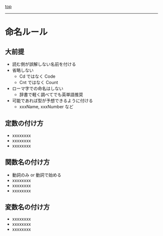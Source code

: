 [top](../README.md)

---

# 命名ルール

## 大前提

* 読む側が誤解しない名前を付ける
* 省略しない
    * Cd ではなく Code
    * Cnt ではなく Count
* ローマ字での命名はしない
    * 辞書で軽く調べてでも英単語推奨
* 可能であれば型が予想できるように付ける
    * xxxName, xxxNumber など

## 定数の付け方

* xxxxxxxx
* xxxxxxxx
* xxxxxxxx

## 関数名の付け方

* 動詞のみ or 動詞で始める
* xxxxxxxx
* xxxxxxxx
* xxxxxxxx

## 変数名の付け方

* xxxxxxxx
* xxxxxxxx
* xxxxxxxx

